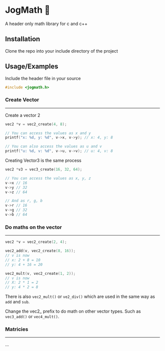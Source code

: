 # JogMath :running:

A header only math library for c and c++

## Installation

Clone the repo into your include directory of the project

## Usage/Examples

Include the header file in your source

```c
#include <jogmath.h>
```

### Create Vector

---

Create a vector 2

```c
vec2 *v = vec2_create(4, 8);

// You can access the values as x and y
printf("x: %d, y: %d", v->x, v->y); // x: 4, y: 8

// You can also access the values as u and v
printf("u: %d, v: %d", v->u, v->v); // u: 4, v: 8
```

Creating Vector3 is the same process

```c
vec2 *v3 = vec3_create(16, 32, 64);

// You can access the values as x, y, z
v->x // 16
v->y // 32
v->z // 64

// And as r, g, b
v->r // 16
v->g // 32
v->b // 64
```

### Do maths on the vector

---

```c
vec2 *v = vec2_create(2, 4);

vec2_add(v, vec2_create(8, 16));
// v is now
// x: 2 + 8 = 10
// y: 4 + 16 = 20

vec2_mult(v, vec2_create(1, 2));
// v is now
// X: 2 * 1 = 2
// y: 4 * 2 = 8
```

There is also `vec2_mult()` or `ve2_div()` which are used in the same way as `add` and `sub`.

Change the vec2\_ prefix to do math on other vector types. Such as `vec3_add()` or `vec4_mult()`.

### Matricies

---

...
